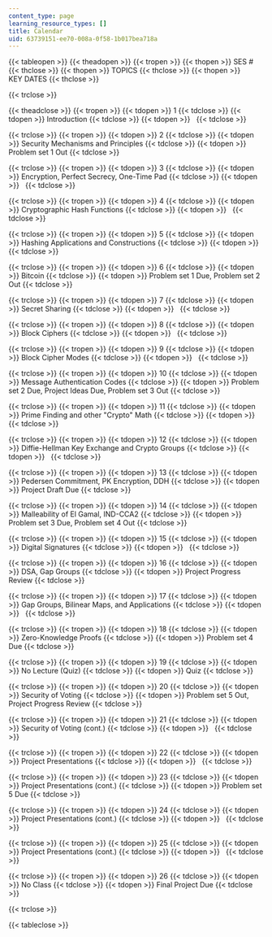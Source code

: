```yaml
---
content_type: page
learning_resource_types: []
title: Calendar
uid: 63739151-ee70-008a-0f58-1b017bea718a
---
```


{{< tableopen >}}
{{< theadopen >}}
{{< tropen >}}
{{< thopen >}}
SES #
{{< thclose >}}
{{< thopen >}}
TOPICS
{{< thclose >}}
{{< thopen >}}
KEY DATES
{{< thclose >}}

{{< trclose >}}

{{< theadclose >}}
{{< tropen >}}
{{< tdopen >}}
1
{{< tdclose >}}
{{< tdopen >}}
Introduction
{{< tdclose >}}
{{< tdopen >}}
 
{{< tdclose >}}

{{< trclose >}}
{{< tropen >}}
{{< tdopen >}}
2
{{< tdclose >}}
{{< tdopen >}}
Security Mechanisms and Principles
{{< tdclose >}}
{{< tdopen >}}
Problem set 1 Out
{{< tdclose >}}

{{< trclose >}}
{{< tropen >}}
{{< tdopen >}}
3
{{< tdclose >}}
{{< tdopen >}}
Encryption, Perfect Secrecy, One-Time Pad
{{< tdclose >}}
{{< tdopen >}}
 
{{< tdclose >}}

{{< trclose >}}
{{< tropen >}}
{{< tdopen >}}
4
{{< tdclose >}}
{{< tdopen >}}
Cryptographic Hash Functions
{{< tdclose >}}
{{< tdopen >}}
 
{{< tdclose >}}

{{< trclose >}}
{{< tropen >}}
{{< tdopen >}}
5
{{< tdclose >}}
{{< tdopen >}}
Hashing Applications and Constructions
{{< tdclose >}}
{{< tdopen >}}
 
{{< tdclose >}}

{{< trclose >}}
{{< tropen >}}
{{< tdopen >}}
6
{{< tdclose >}}
{{< tdopen >}}
Bitcoin
{{< tdclose >}}
{{< tdopen >}}
Problem set 1 Due, Problem set 2 Out
{{< tdclose >}}

{{< trclose >}}
{{< tropen >}}
{{< tdopen >}}
7
{{< tdclose >}}
{{< tdopen >}}
Secret Sharing
{{< tdclose >}}
{{< tdopen >}}
 
{{< tdclose >}}

{{< trclose >}}
{{< tropen >}}
{{< tdopen >}}
8
{{< tdclose >}}
{{< tdopen >}}
Block Ciphers
{{< tdclose >}}
{{< tdopen >}}
 
{{< tdclose >}}

{{< trclose >}}
{{< tropen >}}
{{< tdopen >}}
9
{{< tdclose >}}
{{< tdopen >}}
Block Cipher Modes
{{< tdclose >}}
{{< tdopen >}}
 
{{< tdclose >}}

{{< trclose >}}
{{< tropen >}}
{{< tdopen >}}
10
{{< tdclose >}}
{{< tdopen >}}
Message Authentication Codes
{{< tdclose >}}
{{< tdopen >}}
Problem set 2 Due, Project Ideas Due, Problem set 3 Out
{{< tdclose >}}

{{< trclose >}}
{{< tropen >}}
{{< tdopen >}}
11
{{< tdclose >}}
{{< tdopen >}}
Prime Finding and other "Crypto" Math
{{< tdclose >}}
{{< tdopen >}}
 
{{< tdclose >}}

{{< trclose >}}
{{< tropen >}}
{{< tdopen >}}
12
{{< tdclose >}}
{{< tdopen >}}
Diffie-Hellman Key Exchange and Crypto Groups
{{< tdclose >}}
{{< tdopen >}}
 
{{< tdclose >}}

{{< trclose >}}
{{< tropen >}}
{{< tdopen >}}
13
{{< tdclose >}}
{{< tdopen >}}
Pedersen Commitment, PK Encryption, DDH
{{< tdclose >}}
{{< tdopen >}}
Project Draft Due
{{< tdclose >}}

{{< trclose >}}
{{< tropen >}}
{{< tdopen >}}
14
{{< tdclose >}}
{{< tdopen >}}
Malleability of El Gamal, IND-CCA2
{{< tdclose >}}
{{< tdopen >}}
Problem set 3 Due, Problem set 4 Out
{{< tdclose >}}

{{< trclose >}}
{{< tropen >}}
{{< tdopen >}}
15
{{< tdclose >}}
{{< tdopen >}}
Digital Signatures
{{< tdclose >}}
{{< tdopen >}}
 
{{< tdclose >}}

{{< trclose >}}
{{< tropen >}}
{{< tdopen >}}
16
{{< tdclose >}}
{{< tdopen >}}
DSA, Gap Groups
{{< tdclose >}}
{{< tdopen >}}
Project Progress Review
{{< tdclose >}}

{{< trclose >}}
{{< tropen >}}
{{< tdopen >}}
17
{{< tdclose >}}
{{< tdopen >}}
Gap Groups, Bilinear Maps, and Applications
{{< tdclose >}}
{{< tdopen >}}
 
{{< tdclose >}}

{{< trclose >}}
{{< tropen >}}
{{< tdopen >}}
18
{{< tdclose >}}
{{< tdopen >}}
Zero-Knowledge Proofs
{{< tdclose >}}
{{< tdopen >}}
Problem set 4 Due
{{< tdclose >}}

{{< trclose >}}
{{< tropen >}}
{{< tdopen >}}
19
{{< tdclose >}}
{{< tdopen >}}
No Lecture (Quiz)
{{< tdclose >}}
{{< tdopen >}}
Quiz
{{< tdclose >}}

{{< trclose >}}
{{< tropen >}}
{{< tdopen >}}
20
{{< tdclose >}}
{{< tdopen >}}
Security of Voting
{{< tdclose >}}
{{< tdopen >}}
Problem set 5 Out, Project Progress Review
{{< tdclose >}}

{{< trclose >}}
{{< tropen >}}
{{< tdopen >}}
21
{{< tdclose >}}
{{< tdopen >}}
Security of Voting (cont.)
{{< tdclose >}}
{{< tdopen >}}
 
{{< tdclose >}}

{{< trclose >}}
{{< tropen >}}
{{< tdopen >}}
22
{{< tdclose >}}
{{< tdopen >}}
Project Presentations
{{< tdclose >}}
{{< tdopen >}}
 
{{< tdclose >}}

{{< trclose >}}
{{< tropen >}}
{{< tdopen >}}
23
{{< tdclose >}}
{{< tdopen >}}
Project Presentations (cont.)
{{< tdclose >}}
{{< tdopen >}}
Problem set 5 Due
{{< tdclose >}}

{{< trclose >}}
{{< tropen >}}
{{< tdopen >}}
24
{{< tdclose >}}
{{< tdopen >}}
Project Presentations (cont.)
{{< tdclose >}}
{{< tdopen >}}
 
{{< tdclose >}}

{{< trclose >}}
{{< tropen >}}
{{< tdopen >}}
25
{{< tdclose >}}
{{< tdopen >}}
Project Presentations (cont.)
{{< tdclose >}}
{{< tdopen >}}
 
{{< tdclose >}}

{{< trclose >}}
{{< tropen >}}
{{< tdopen >}}
26
{{< tdclose >}}
{{< tdopen >}}
No Class
{{< tdclose >}}
{{< tdopen >}}
Final Project Due
{{< tdclose >}}

{{< trclose >}}

{{< tableclose >}}